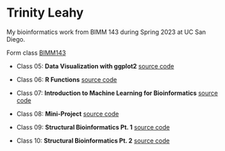 # Trinity Leahy
My bioinformatics work from BIMM 143 during Spring 2023 at UC San Diego.

Form class [BIMM143](https://bioboot.github.io/bimm143_S23/)


- Class 05: **Data Visualization with ggplot2** [source code](https://github.com/trinityleahy/bimm143/blob/main/class5/class05.qmd)

- Class 06: **R Functions** [source code](https://github.com/trinityleahy/bimm143/blob/main/class6/Gradebook.qmd)

- Class 07: **Introduction to Machine Learning for Bioinformatics** [source code]()

- Class 08: **Mini-Project** [source code](https://github.com/trinityleahy/bimm143/blob/main/class8/class8miniproject.qmd)

- Class 09: **Structural Bioinformatics Pt. 1** [source code](https://github.com/trinityleahy/bimm143/blob/main/class09/class09.qmd)

- Class 10: **Structural Bioinformatics Pt. 2** [source code](https://github.com/trinityleahy/bimm143/blob/main/class10/class10.qmd)
